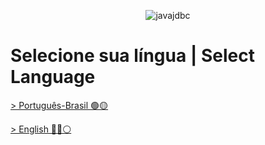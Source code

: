 <span style="display:block;text-align:center">![javajdbc](https://github.com/LuanTMoura/Study-CRUD-Java/assets/106880830/17fb89db-ced1-4d76-b0d0-1c5d5177305a)</span>

# Selecione sua língua | Select Language

[> Português-Brasil 🟢🟡]()

[> English 🔵🔴⚪](https://github.com/LuanTMoura/Study-CRUD-Java/blob/main/README-EN.md)
